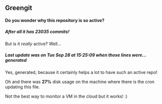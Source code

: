 ## Greengit

#### Do you wonder why this repository is so active?

##### After all it has 23035 commits!

But is it *really* active? Well...

##### Last update was on Tue Sep 28 at 15:25:09 when those lines were... generated

Yes, generated, because it certainly helps a lot to have such an active repo!

Oh and there was **27%** disk usage on the machine
where there is the cron updating this file.

Not the best way to monitor a VM in the cloud but it works! :)
